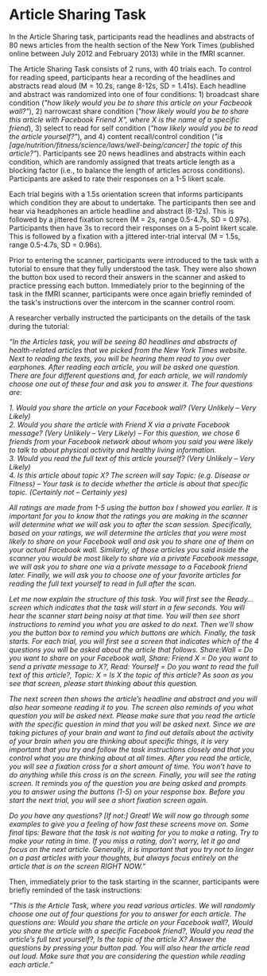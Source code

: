 # Article Sharing Task

In the Article Sharing task, participants read the headlines and abstracts of 80 news articles from the health section of the New York Times (published online between July 2012 and February 2013) while in the fMRI scanner. 

The Article Sharing Task consists of 2 runs, with 40 trials each. To control for reading speed, participants hear a recording of the headlines and abstracts read aloud (M = 10.2s, range 8-12s, SD = 1.41s). Each headline and abstract was randomized into one of four conditions: 1) broadcast share condition (*"how likely would you be to share this article on your Facbeook wall?"*), 2) narrowcast share condition (*"how likely would you be to share this article with Facebook Friend X", where X is the name of a specific friend*), 3) select to read for self condition (*"how likely would you be to read the article yourself?"*), and 4) content recall/control condition (*"is [age/nutrition/fitness/science/laws/well-being/cancer] the topic of this article?"*). Participants see 20 news headlines and abstracts within each condition, which are randomly assigned that treats article length as a blocking factor (i.e., to balance the length of articles across conditions). Participants are asked to rate their responses on a 1-5 likert scale. 

Each trial begins with a 1.5s orientation screen that informs participants which condition they are about to undertake. The participants then see and hear via headphones an article headline and abstract (8-12s). This is followed by a jittered fixation screen (M = 2s, range 0.5-4.7s, SD = 0.97s). Participants then have 3s to record their responses on a 5-point likert scale. This is followed by a fixation with a jittered inter-trial interval (M = 1.5s, range 0.5-4.7s, SD = 0.96s).

Prior to entering the scanner, participants were introduced to the task with a tutorial to ensure that they fully understood the task. They were also shown the button box used to record their answers in the scanner and asked to practice pressing each button. Immediately prior to the beginning of the task in the fMRI scanner, participants were once again briefly reminded of the task's instructions over the intercom in the scanner control room.

A researcher verbally instructed the participants on the details of the task during the tutorial:

*“In the Articles task, you will be seeing 80 headlines and abstracts of health-related articles that we picked from the New York Times website. Next to reading the texts, you will be hearing them read to you over earphones. After reading each article, you will be asked one question. There are four different questions and, for each article, we will randomly choose one out of these four and ask you to answer it. The four questions are:*

*1.	Would you share the article on your Facebook wall? (Very Unlikely – Very Likely)*<br>
*2.	Would you share the article with Friend X via a private Facebook message? (Very Unlikely – Very Likely) – For this question, we chose 6 friends from your Facebook network about whom you said you were likely to talk to about physical activity and healthy living information.*<br>
*3.	Would you read the full text of this article yourself? (Very Unlikely – Very Likely)*<br>
*4.	Is this article about topic X? The screen will say Topic: (e.g. Disease or Fitness) – Your task is to decide whether the article is about that specific topic. (Certainly not – Certainly yes)*

*All ratings are made from 1-5 using the button box I showed you earlier. It is important for you to know that the ratings you are making in the scanner will determine what we will ask you to after the scan session. Specifically, based on your ratings, we will determine the articles that you were most likely to share on your Facebook wall and ask you to share one of them on your actual Facebook wall. Similarly, of those articles you said inside the scanner you would be most likely to share via a private Facebook message, we will ask you to share one via a private message to a Facebook friend later. Finally, we will ask you to choose one of your favorite articles for reading the full text yourself to read in full after the scan.*

*Let me now explain the structure of this task. You will first see the Ready… screen which indicates that the task will start in a few seconds. You will hear the scanner start being noisy at that time. You will then see short instructions to remind you what you are asked to do next. Then we’ll show you the button box to remind you which buttons are which. Finally, the task starts. For each trial, you will first see a screen that indicates which of the 4 questions you will be asked about the article that follows. Share:Wall = Do you want to share on your Facebook wall, Share: Friend X = Do you want to send a private message to X?, Read: Yourself = Do you want to read the full text of this article?, Topic: X  = Is X the topic of this article? As soon as you see that screen, please start thinking about this question.*

*The next screen then shows the article’s headline and abstract and you will also hear someone reading it to you. The screen also reminds of you what question you will be asked next. Please make sure that you read the article with the specific question in mind that you will be asked next. Since we are taking pictures of your brain and want to find out details about the activity of your brain when you are thinking about specific things, it is very important that you try and follow the task instructions closely and that you control what you are thinking about at all times. After you read the article, you will see a fixation cross for a short amount of time. You won’t have to do anything while this cross is on the screen. Finally, you will see the rating screen. It reminds you of the question you are being asked and prompts you to answer using the buttons (1-5) on your response box. Before you start the next trial, you will see a short fixation screen again.*

*Do you have any questions? [If not:] Great! We will now go through some examples to give you a feeling of how fast these screens move on. Some final tips: Beware that the task is not waiting for you to make a rating. Try to make your rating in time. If you miss a rating, don’t worry, let it go and focus on the next article. Generally, it is important that you try not to linger on a past articles with your thoughts, but always focus entirely on the article that is on the screen RIGHT NOW.”*

Then, immediately prior to the task starting in the scanner, participants were briefly reminded of the task instructions:

*“This is the Article Task, where you read various articles. We will randomly choose one out of four questions for you to answer for each article. The questions are: Would you share the article on your Facebook wall?, Would you share the article with a specific Facebook friend?, Would you read the article’s full text yourself?, Is the topic of the article X? Answer the questions by pressing your button pad. You will also hear the article read out loud.  Make sure that you are considering the question while reading each article.”*

